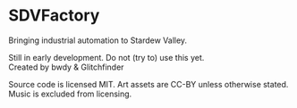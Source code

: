 # SDVFactory
 Bringing industrial automation to Stardew Valley.  
  
 Still in early development. Do not (try to) use this yet.  
 Created by bwdy & Glitchfinder
 
 
 Source code is licensed MIT.
 Art assets are CC-BY unless otherwise stated.
 Music is excluded from licensing.